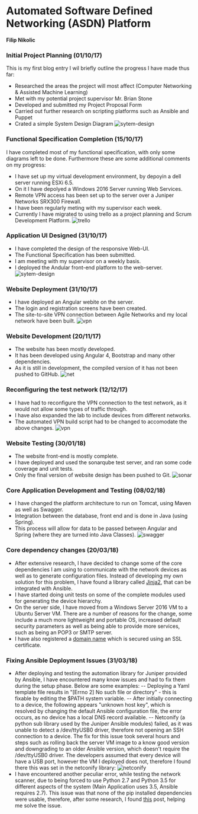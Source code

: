 # Automated Software Defined Networking (ASDN) Platform

**Filip Nikolic**

### Initial Project Planning (01/10/17)

This is my first blog entry I wil briefly outline the progress I have made thus far:
  - Researched the areas the project will most affect (Computer Networking & Assisted Machine Learning)
  - Met with my potential project supervisor Mr. Brian Stone
  - Developed and submitted my Project Proposal Form
  - Carried out further research on scripting platforms such as Ansible and Puppet
  - Crated a simple System Design Diagram
![sytem-design](https://gitlab.computing.dcu.ie/nikolif2/2018-ca400-nikolif2/raw/master/docs/blog/images/system-design.png)

### Functional Specification Completion (15/10/17) 

I have completed most of my functional specification, with only some diagrams left to be done.
Furthermore these are some additional comments on my progress:
  - I have set up my virtual development environment, by depoyin a dell server running ESXi 6.5.
  - On it I have depolyed a Windows 2016 Server running Web Services.
  - Remote VPN access has been set up to the server over a Juniper Networks SRX300 Firewall. 
  - I have been regularly meting with my supervisor each week.
  - Currently I have migrated to using trello as a project planning and Scrum Development Platform.
![trello](https://gitlab.computing.dcu.ie/nikolif2/2018-ca400-nikolif2/raw/master/docs/blog/images/trello.png)


### Application UI Designed (31/10/17)

  - I have completed the design of the responsive Web-UI.  
  - The Functional Specification has been submitted.
  - I am meeting with my supervisor on a weekly basis. 
  - I deployed the Andular front-end platform to the web-server.
![sytem-design](https://gitlab.computing.dcu.ie/nikolif2/2018-ca400-nikolif2/raw/master/docs/blog/images/ui.png)
    
### Website Deployment (31/10/17)
  - I have deployed an Angular webite on the server.
  - The login and registration screens have been created.
  - The site-to-site VPN connection between Agile Networks and my local network have been built.
![vpn](https://gitlab.computing.dcu.ie/nikolif2/2018-ca400-nikolif2/raw/master/docs/blog/images/VPN.png)

### Website Development (20/11/17)
  - The website has been mostly developed.
  - It has been developed using Angular 4, Bootstrap and many other dependencies. 
  - As it is still in development, the compiled version of it has not been pushed to GitHub. 
![net](https://gitlab.computing.dcu.ie/nikolif2/2018-ca400-nikolif2/raw/master/docs/blog/images/build.png)

### Reconfiguring the test network (12/12/17)
  - I have had to reconfigure the VPN connection to the test network, as it would not allow some types of traffic through.
  - I have also expanded the lab to include devices from different networks. 
  - The automated VPN build script had to be changed to accomodate the above changes. 
![vpn](https://gitlab.computing.dcu.ie/nikolif2/2018-ca400-nikolif2/raw/master/docs/blog/images/net.jpg)

### Website Testing (30/01/18)
  - The website front-end is mostly complete.
  - I have deployed and used the sonarqube test server, and ran some code coverage and unit tests. 
  - Only the final version of website design has been pushed to Git. 
![sonar](https://gitlab.computing.dcu.ie/nikolif2/2018-ca400-nikolif2/raw/master/docs/blog/images/sonar.png)

### Core Application Development and Testing (08/02/18)
  - I have changed the platform architecture to run on Tomcat, using Maven as well as Swagger.
  - Integration between the database, front end and is done in Java (using Spring).
  - This process will allow for data to be passed between Angular and Spring (where they are turned into Java Classes).
![swagger](https://gitlab.computing.dcu.ie/nikolif2/2018-ca400-nikolif2/raw/master/docs/blog/images/swagger.png)

### Core dependency changes (20/03/18)
  - After extensive research, I have decided to change some of the core dependencies I am using to communicate with the network devices as well as to generate configuration files. Instead of developing my own solution for this problem, I have found a library called [Jinja2](http://jinja.pocoo.org/docs/2.10/), that can be integrated with Ansible. 
  - I have started doing unit tests on some of the complete modules used for generating the device hierarchy. 
  - On the server side, I have moved from a Windows Server 2016 VM to a Ubuntu Server VM. There are a number of reasons for the change, some include a much more lightweight and portable OS, increased default security parameters as well as being able to provide more services, such as being an POP3 or SMTP server. 
  - I have also registered a [domain name](https://asdn.ie) which is secured using an SSL certificate. 

### Fixing Ansible Deployment Issues (31/03/18)
  - After deploying and testing the automation library for Juniper provided by Ansible, I have encountered many know issues and had to fix them during the setup phase. Below are some examples:
  -- Deploying a Yaml template file results in "[Errno 2] No such file or directory" - this is fixable by editing the $PATH system variable.
  -- After initially connecting to a device, the following appears "unknown host key", which is resolved by changing the default Ansible configuration file, the error occurs, as no device has a local DNS record available.
  -- Netconify (a python sub library used by the Juniper Ansible modules) failed, as it was unable to detect a /dev/ttyUSB0 driver, therefore not opening an SSH connection to a device. The fix for this issue took several hours and steps such as rolling back the server VM image to a know good version and downgrading to an older Ansible version, which doesn't require the /dev/ttyUSB0 driver. The developers assumed that every device will have a USB port, however the VM I deployed does not, therefore I found there this was set in the netconify library:
  ![netconify](https://gitlab.computing.dcu.ie/nikolif2/2018-ca400-nikolif2/raw/master/docs/blog/images/netconify.png)
  - I have encountered another peculiar error, while testing the network scanner, due to being forced to use Python 2.7 and Python 3.5 for different aspects of the system (Main Application uses 3.5, Ansible requires 2.7). This issue was that none of the pip installed dependencies were usable, therefore, after some research, I found [this](https://stackoverflow.com/questions/2812520/pip-dealing-with-multiple-python-versions) post, helping me solve the issue. 